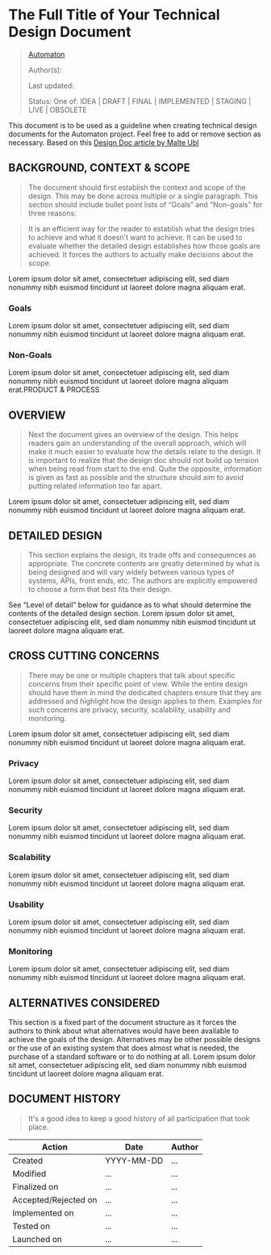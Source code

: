 # The Full Title of Your Technical Design Document

> [Automaton](https://automaton.network)
>
> Author(s):
>
> Last updated:
>
> Status: One of: IDEA | DRAFT | FINAL |  IMPLEMENTED | STAGING | LIVE | OBSOLETE

This document is to be used as a guideline when creating technical design documents for the Automaton project. Feel free to add or remove section as necessary. Based on this [Design Doc article by Malte Ubl](https://medium.com/@cramforce/design-docs-a-design-doc-a152f4484c6b)

## BACKGROUND, CONTEXT & SCOPE

> The document should first establish the context and scope of the design. This may be done across multiple or a single paragraph. This section should include bullet point lists of “Goals” and “Non-goals” for three reasons:

> It is an efficient way for the reader to establish what the design tries to achieve and what it doesn’t want to achieve.
> It can be used to evaluate whether the detailed design establishes how those goals are achieved.
> It forces the authors to actually make decisions about the scope.

Lorem ipsum dolor sit amet, consectetuer adipiscing elit, sed diam nonummy nibh euismod tincidunt ut laoreet dolore magna aliquam erat.

### Goals

Lorem ipsum dolor sit amet, consectetuer adipiscing elit, sed diam nonummy nibh euismod tincidunt ut laoreet dolore magna aliquam erat.

### Non-Goals

Lorem ipsum dolor sit amet, consectetuer adipiscing elit, sed diam nonummy nibh euismod tincidunt ut laoreet dolore magna aliquam erat.PRODUCT & PROCESS

## OVERVIEW

> Next the document gives an overview of the design. This helps readers gain an understanding of the overall approach, which will make it much easier to evaluate how the details relate to the design. It is important to realize that the design doc should not build up tension when being read from start to the end. Quite the opposite, information is given as fast as possible and the structure should aim to avoid putting related information too far apart.

Lorem ipsum dolor sit amet, consectetuer adipiscing elit, sed diam nonummy nibh euismod tincidunt ut laoreet dolore magna aliquam erat.

## DETAILED DESIGN

> This section explains the design, its trade offs and consequences as appropriate. The concrete contents are greatly determined by what is being designed and will vary widely between various types of systems, APIs, front ends, etc. The authors are explicitly empowered to choose a form that best fits their design.

See “Level of detail” below for guidance as to what should determine the contents of the detailed design section.
Lorem ipsum dolor sit amet, consectetuer adipiscing elit, sed diam nonummy nibh euismod tincidunt ut laoreet dolore magna aliquam erat.

## CROSS CUTTING CONCERNS

> There may be one or multiple chapters that talk about specific concerns from their specific point of view. While the entire design should have them in mind the dedicated chapters ensure that they are addressed and highlight how the design applies to them. Examples for such concerns are privacy, security, scalability, usability and monitoring.

Lorem ipsum dolor sit amet, consectetuer adipiscing elit, sed diam nonummy nibh euismod tincidunt ut laoreet dolore magna aliquam erat.

### Privacy

Lorem ipsum dolor sit amet, consectetuer adipiscing elit, sed diam nonummy nibh euismod tincidunt ut laoreet dolore magna aliquam erat.

### Security

Lorem ipsum dolor sit amet, consectetuer adipiscing elit, sed diam nonummy nibh euismod tincidunt ut laoreet dolore magna aliquam erat.

### Scalability

Lorem ipsum dolor sit amet, consectetuer adipiscing elit, sed diam nonummy nibh euismod tincidunt ut laoreet dolore magna aliquam erat.

### Usability

Lorem ipsum dolor sit amet, consectetuer adipiscing elit, sed diam nonummy nibh euismod tincidunt ut laoreet dolore magna aliquam erat.

### Monitoring

Lorem ipsum dolor sit amet, consectetuer adipiscing elit, sed diam nonummy nibh euismod tincidunt ut laoreet dolore magna aliquam erat.

## ALTERNATIVES CONSIDERED

This section is a fixed part of the document structure as it forces the authors to think about what alternatives would have been available to achieve the goals of the design. Alternatives may be other possible designs or the use of an existing system that does almost what is needed, the purchase of a standard software or to do nothing at all.
Lorem ipsum dolor sit amet, consectetuer adipiscing elit, sed diam nonummy nibh euismod tincidunt ut laoreet dolore magna aliquam erat.

## DOCUMENT HISTORY

> It's a good idea to keep a good history of all participation that took place.

| Action | Date | Author |
|-|-|-|
| Created | YYYY-MM-DD | ... |
| Modified | ... | ... |
| Finalized on | ... | ... |
| Accepted/Rejected on | ... | ... |
| Implemented on | ... | ... |
| Tested on | ... | ... |
| Launched on | ... | ... |
